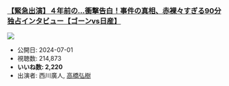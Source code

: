### [【緊急出演】４年前の…衝撃告白！事件の真相、赤裸々すぎる90分独占インタビュー【ゴーンvs日産】](https://www.youtube.com/watch?v=sG4mJLLLeBE)
[![](https://img.youtube.com/vi/sG4mJLLLeBE/sddefault.jpg)](https://www.youtube.com/watch?v=sG4mJLLLeBE)
-   公開日: 2024-07-01
-   視聴数: 214,873
-   **いいね数: 2,220**
-   出演者: 西川廣人, [高橋弘樹](/rehacq_fan/people/高橋弘樹 "wikilink")
